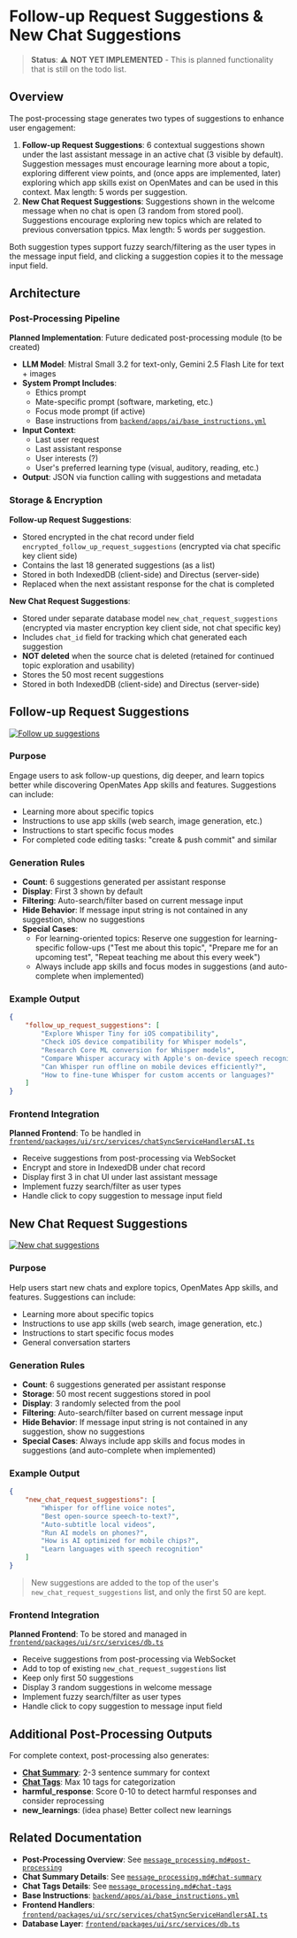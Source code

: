 # Follow-up Request Suggestions & New Chat Suggestions

> **Status**: ⚠️ **NOT YET IMPLEMENTED** - This is planned functionality that is still on the todo list.

## Overview

The post-processing stage generates two types of suggestions to enhance user engagement:

1. **Follow-up Request Suggestions**: 6 contextual suggestions shown under the last assistant message in an active chat (3 visible by default). Suggestion messages must encourage learning more about a topic, exploring different view points, and (once apps are implemented, later) exploring which app skills exist on OpenMates and can be used in this context. Max length: 5 words per suggestion.
2. **New Chat Request Suggestions**: Suggestions shown in the welcome message when no chat is open (3 random from stored pool). Suggestions encourage exploring new topics which are related to previous conversation tppics. Max length: 5 words per suggestion.

Both suggestion types support fuzzy search/filtering as the user types in the message input field, and clicking a suggestion copies it to the message input field.

## Architecture

### Post-Processing Pipeline

**Planned Implementation**: Future dedicated post-processing module (to be created)

- **LLM Model**: Mistral Small 3.2 for text-only, Gemini 2.5 Flash Lite for text + images
- **System Prompt Includes**:
  - Ethics prompt
  - Mate-specific prompt (software, marketing, etc.)
  - Focus mode prompt (if active)
  - Base instructions from [`backend/apps/ai/base_instructions.yml`](../../backend/apps/ai/base_instructions.yml)
- **Input Context**:
  - Last user request
  - Last assistant response
  - User interests (?)
  - User's preferred learning type (visual, auditory, reading, etc.)
- **Output**: JSON via function calling with suggestions and metadata

### Storage & Encryption

**Follow-up Request Suggestions**:
- Stored encrypted in the chat record under field `encrypted_follow_up_request_suggestions` (encrypted via chat specific key client side)
- Contains the last 18 generated suggestions (as a list)
- Stored in both IndexedDB (client-side) and Directus (server-side)
- Replaced when the next assistant response for the chat is completed

**New Chat Request Suggestions**:
- Stored under separate database model `new_chat_request_suggestions` (encrypted via master encryption key client side, not chat specific key)
- Includes `chat_id` field for tracking which chat generated each suggestion
- **NOT deleted** when the source chat is deleted (retained for continued topic exploration and usability)
- Stores the 50 most recent suggestions
- Stored in both IndexedDB (client-side) and Directus (server-side)

## Follow-up Request Suggestions

[![Follow up suggestions](../../docs/images/follow_up_suggestions.png)](https://www.figma.com/design/PzgE78TVxG0eWuEeO6o8ve/Website?node-id=3469-39197&t=vQbeWjQG2QtbTDoL-4)

### Purpose

Engage users to ask follow-up questions, dig deeper, and learn topics better while discovering OpenMates App skills and features. Suggestions can include:
- Learning more about specific topics
- Instructions to use app skills (web search, image generation, etc.)
- Instructions to start specific focus modes
- For completed code editing tasks: "create & push commit" and similar

### Generation Rules

- **Count**: 6 suggestions generated per assistant response
- **Display**: First 3 shown by default
- **Filtering**: Auto-search/filter based on current message input
- **Hide Behavior**: If message input string is not contained in any suggestion, show no suggestions
- **Special Cases**:
  - For learning-oriented topics: Reserve one suggestion for learning-specific follow-ups ("Test me about this topic", "Prepare me for an upcoming test", "Repeat teaching me about this every week")
  - Always include app skills and focus modes in suggestions (and auto-complete when implemented)

### Example Output

```json
{
    "follow_up_request_suggestions": [
        "Explore Whisper Tiny for iOS compatibility",
        "Check iOS device compatibility for Whisper models",
        "Research Core ML conversion for Whisper models",
        "Compare Whisper accuracy with Apple's on-device speech recognition",
        "Can Whisper run offline on mobile devices efficiently?",
        "How to fine-tune Whisper for custom accents or languages?"
    ]
}
```

### Frontend Integration

**Planned Frontend**: To be handled in [`frontend/packages/ui/src/services/chatSyncServiceHandlersAI.ts`](../../frontend/packages/ui/src/services/chatSyncServiceHandlersAI.ts)

- Receive suggestions from post-processing via WebSocket
- Encrypt and store in IndexedDB under chat record
- Display first 3 in chat UI under last assistant message
- Implement fuzzy search/filter as user types
- Handle click to copy suggestion to message input field

## New Chat Request Suggestions

[![New chat suggestions](../../docs/images/messageinputfield/new_chat_suggestions.jpg)](https://www.figma.com/design/PzgE78TVxG0eWuEeO6o8ve/Website?node-id=3554-60874&t=vQbeWjQG2QtbTDoL-4)

### Purpose

Help users start new chats and explore topics, OpenMates App skills, and features. Suggestions can include:
- Learning more about specific topics
- Instructions to use app skills (web search, image generation, etc.)
- Instructions to start specific focus modes
- General conversation starters

### Generation Rules

- **Count**: 6 suggestions generated per assistant response
- **Storage**: 50 most recent suggestions stored in pool
- **Display**: 3 randomly selected from the pool
- **Filtering**: Auto-search/filter based on current message input
- **Hide Behavior**: If message input string is not contained in any suggestion, show no suggestions
- **Special Cases**: Always include app skills and focus modes in suggestions (and auto-complete when implemented)

### Example Output

```json
{
    "new_chat_request_suggestions": [
        "Whisper for offline voice notes",
        "Best open-source speech-to-text?",
        "Auto-subtitle local videos",
        "Run AI models on phones?",
        "How is AI optimized for mobile chips?",
        "Learn languages with speech recognition"
    ]
}
```

> New suggestions are added to the top of the user's `new_chat_request_suggestions` list, and only the first 50 are kept.

### Frontend Integration

**Planned Frontend**: To be stored and managed in [`frontend/packages/ui/src/services/db.ts`](../../frontend/packages/ui/src/services/db.ts)

- Receive suggestions from post-processing via WebSocket
- Add to top of existing `new_chat_request_suggestions` list
- Keep only first 50 suggestions
- Display 3 random suggestions in welcome message
- Implement fuzzy search/filter as user types
- Handle click to copy suggestion to message input field

## Additional Post-Processing Outputs

For complete context, post-processing also generates:

- **[Chat Summary](./message_processing.md#chat-summary)**: 2-3 sentence summary for context
- **[Chat Tags](./message_processing.md#chat-tags)**: Max 10 tags for categorization
- **harmful_response**: Score 0-10 to detect harmful responses and consider reprocessing
- **new_learnings**: (idea phase) Better collect new learnings

## Related Documentation

- **Post-Processing Overview**: See [`message_processing.md#post-processing`](./message_processing.md#post-processing)
- **Chat Summary Details**: See [`message_processing.md#chat-summary`](./message_processing.md#chat-summary)
- **Chat Tags Details**: See [`message_processing.md#chat-tags`](./message_processing.md#chat-tags)
- **Base Instructions**: [`backend/apps/ai/base_instructions.yml`](../../backend/apps/ai/base_instructions.yml)
- **Frontend Handlers**: [`frontend/packages/ui/src/services/chatSyncServiceHandlersAI.ts`](../../frontend/packages/ui/src/services/chatSyncServiceHandlersAI.ts)
- **Database Layer**: [`frontend/packages/ui/src/services/db.ts`](../../frontend/packages/ui/src/services/db.ts)
